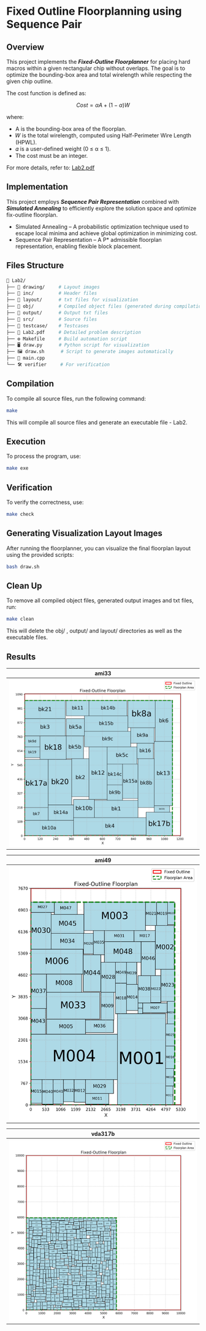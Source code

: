 # Fixed Outline Floorplanning using Sequence Pair

## Overview
This project implements the ***Fixed-Outline Floorplanner***  for placing hard macros within a given rectangular chip without overlaps. 
The goal is to optimize the bounding-box area and total wirelength while respecting the given chip outline.

The cost function is defined as:

$$ Cost=αA+(1−α)W $$

where:
- A is the bounding-box area of the floorplan.
- 𝑊 is the total wirelength, computed using Half-Perimeter Wire Length (HPWL).
- 𝛼 is a user-defined weight (0 ≤ α ≤ 1).
- The cost must be an integer.


For more details, refer to: [Lab2.pdf](Lab2.pdf)

## Implementation
This project employs ***Sequence Pair Representation*** combined with ***Simulated Annealing*** to efficiently explore the solution space and optimize fix-outline floorplan.
- Simulated Annealing – A probabilistic optimization technique used to escape local minima and achieve global optimization in minimizing cost.
- Sequence Pair Representation – A P* admissible floorplan representation, enabling flexible block placement.

## Files Structure
```sh
📂 Lab2/
├── 📁 drawing/     # Layout images 
├── 📁 inc/         # Header files
├── 📁 layout/      # txt files for visualization
├── 📁 obj/         # Compiled object files (generated during compilation)
├── 📁 output/      # Output txt files
├── 📁 src/         # Source files
├── 📁 testcase/    # Testcases
├── 📄 Lab2.pdf     # Detailed problem description
├── ⚙️ Makefile     # Build automation script
├── 🖥️ draw.py      # Python script for visualization
├── 🖼️ draw.sh      # Script to generate images automatically
├── 📜 main.cpp
└── 🛠️ verifier     # For verification

```

## Compilation
To compile all source files, run the following command:
```sh
make
```
This will compile all source files and generate an executable file - Lab2.

## Execution
To process the program, use:
```sh
make exe
```

## Verification
To verify the correctness, use:
```sh
make check
```

## Generating Visualization Layout Images
After running the floorplanner, you can visualize the final floorplan layout using the provided scripts:
```sh
bash draw.sh
```

## Clean Up
To remove all compiled object files, generated output images and txt files, run:
```sh
make clean
```
This will delete the obj/ , output/ and layout/ directories as well as the executable files.

## Results
| ami33                           |
|:-------------------------------:|
| ![ami33.jpg](drawing/ami33.jpg) |

| ami49                           |
|:-------------------------------:|
| ![ami49.jpg](drawing/ami49.jpg) |

| vda317b                             |
|:-----------------------------------:|
| ![vda317b.jpg](drawing/vda317b.jpg) |
